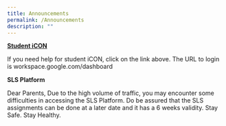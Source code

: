 ```yaml
---
title: Announcements
permalink: /Announcements
description: ""
---
```

**[Student iCON](/curriculum/infocomm-technology/student-icon-n-microsoft-office-plus)**

If you need help for student iCON, click on the link above. The URL to login is workspace.google.com/dashboard

**SLS Platform**

Dear Parents, Due to the high volume of traffic, you may encounter some difficulties in accessing the SLS Platform. Do be assured that the SLS assignments can be done at a later date and it has a 6 weeks validity. Stay Safe. Stay Healthy.